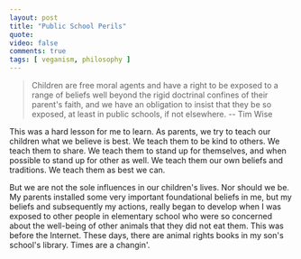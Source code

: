 ```yaml
---
layout: post
title: "Public School Perils"
quote: 
video: false
comments: true
tags: [ veganism, philosophy ]
---
```


>Children are free moral agents and have a right to be exposed to a range of beliefs well beyond the rigid doctrinal confines of their parent's faith, and we have an obligation to insist that they be so exposed, at least in public schools, if not elsewhere. -- Tim Wise

This was a hard lesson for me to learn.  As parents, we try to teach our children what we believe is best.  We teach them to be kind to others.  We teach them to share.  We teach them to stand up for themselves, and when possible to stand up for other as well.  We teach them our own beliefs and traditions.  We teach them as best we can.

But we are not the sole influences in our children's lives.  Nor should we be.  My parents installed some very important foundational beliefs in me, but my beliefs and subsequently my actions, really began to develop when I was exposed to other people in elementary school who were so concerned about the well-being of other animals that they did not eat them.  This was before the Internet.  These days, there are animal rights books in my son's school's library.  Times are a changin'.

